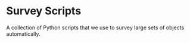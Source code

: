 Survey Scripts
==============

A collection of Python scripts that we use to survey large sets of objects automatically.
